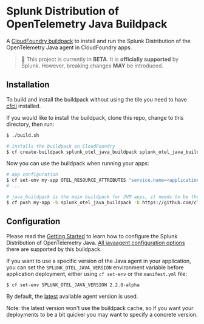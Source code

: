 # Splunk Distribution of OpenTelemetry Java Buildpack

A [CloudFoundry buildpack](https://docs.cloudfoundry.org/buildpacks/) to install and run the Splunk Distribution of the
OpenTelemetry Java agent in CloudFoundry apps.

> :construction: This project is currently in **BETA**. It is **officially supported** by Splunk. However, breaking changes **MAY** be introduced.

## Installation

To build and install the buildpack without using the tile you need to have
[cfcli](https://docs.cloudfoundry.org/cf-cli/install-go-cli.html) installed.

If you would like to install the buildpack, clone this repo, change to this directory, then run:

```sh
$ ./build.sh

# installs the buildpack on CloudFoundry
$ cf create-buildpack splunk_otel_java_buildpack splunk_otel_java_buildpack-linux.zip 99 --enable
```

Now you can use the buildpack when running your apps:

```sh
# app configuration
$ cf set-env my-app OTEL_RESOURCE_ATTRIBUTES "service.name=<application name>"
# ...

# java_buildpack is the main buildpack for JVM apps, it needs to be the final one
$ cf push my-app -b splunk_otel_java_buildpack -b https://github.com/cloudfoundry/java-buildpack
```

## Configuration

Please read the [Getting Started](../../../README.md#getting-started) to learn how to configure the Splunk Distribution
of OpenTelemetry Java.
[All javaagent configuration options](../../../docs/advanced-config.md) there are supported by this buildpack.

If you want to use a specific version of the Java agent in your application, you can set the `SPLUNK_OTEL_JAVA_VERSION`
environment variable before application deployment, either using `cf set-env` or the `manifest.yml` file:

```sh
$ cf set-env SPLUNK_OTEL_JAVA_VERSION 2.2.0-alpha
```

By default, the [latest](https://github.com/signalfx/splunk-otel-java/releases/latest) available agent version is used.

Note: the latest version won't use the buildpack cache, so if you want your deployments to be a bit quicker you may want
to specify a concrete version.
